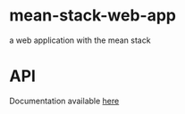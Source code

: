 # mean-stack-web-app
a web application with the mean stack

# API

Documentation available [here](https://danny00747.github.io/mean-stack-web-app/ "api doc")
